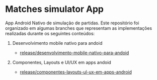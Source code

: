 # Matches simulator App

App Android Nativo de simulação de partidas. Este repositório foi organizado em algumas branches que representam as implementações realizadas durante os seguintes conteúdos:

1. Desenvolvimento mobile nativo para andoid
     - [release/desenvolvimento-mobile-nativo-para-andoid](https://github.com/Nilcelso/matches-simulator/tree/Desenvolvimento-mobile-nativo-para-android)

2. Componentes, Layouts e UI/UX em apps andoid
     - [release/componentes-layouts-ul-ux-em-apps-android](https://github.com/Nilcelso/matches-simulator/tree/release/componentes-layouts-ul-ux-em-apps-android)
